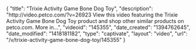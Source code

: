 {
    "title": "Trixie Activity Game Bone Dog Toy",
    "description": "http:\/\/video.petco.com\/?v=26923 View this video featuring the Trixie Activity Game Bone Dog Toy product and shop other similar products on petco.com. More in...",
    "videoid": "145355",
    "date_created": "1394762645",
    "date_modified": "1418181182",
    "type": "captivate",
    "layout": "video",
    "url": "\/v\/trixie-activity-game-bone-dog-toy\/145355"
}
